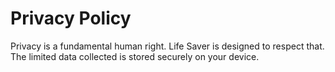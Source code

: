 # Privacy Policy

Privacy is a fundamental human right. Life Saver is designed to respect that. The limited data collected is stored securely on your device.
